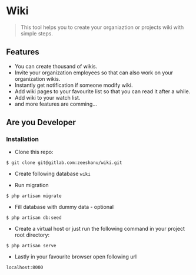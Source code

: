 # Wiki

> This tool helps you to create your organiaztion or projects wiki with simple steps.

## Features

* You can create thousand of wikis.
* Invite your organization employees so that can also work on your organization wikis.   
* Instantly get notification if someone modify wiki.
* Add wiki pages to your favourite list so that you can read it after a while.
* Add wiki to your watch list.
* and more features are comming... 

## Are you Developer

### Installation

* Clone this repo:

```shell
$ git clone git@gitlab.com:zeeshanu/wiki.git
```

* Create following database `wiki` 

* Run migration

```shell
$ php artisan migrate
```

* Fill database with dummy data - optional

```shell
$ php artisan db:seed
```

* Create a virtual host or just run the following command in your project root directory:

```shello
$ php artisan serve	
```

* Lastly in your favourite browser open following url 

```
localhost:8000
```